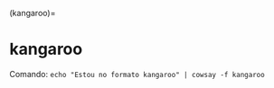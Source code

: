 (kangaroo)=

# kangaroo

Comando: `echo "Estou no formato kangaroo" | cowsay -f kangaroo`

```{literalinclude} saidas/kangaroo.txt 
```

